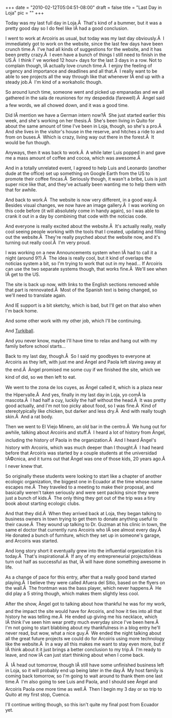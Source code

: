 
+++
date = "2010-02-12T05:04:51-08:00"
draft = false
title = "Last Day in Loja"
pic = ""
+++

<p>Today was my last full day in Loja.Â  That's kind of a bummer, but it was a pretty good day so I do feel like IÂ had a good conclusion.</p>
<p>
I went to work at Arcoiris as usual, but today was my last day obviously.Â  I immediately got to work on the website, since the last few days have been crunch time.Â  I've had all kinds of suggestions for the website, and it has been pretty crazy.Â  I even have a bunch of things I still need to finish in the US.Â  I think I' ve worked 12 hour+ days for the last 3 days in a row.
Not to complain though, IÂ actually love crunch time.Â  I enjoy the feeling of urgency and importance and deadlines and all that.Â  I really want to be able to see projects all the way through like that whenever IÂ end up with a steady job.Â  I'm kind of a workaholic though.
</p>
<p>
So around lunch time, someone went and picked up empanadas and we all gathered in the sala de reuniones for my despedida (farewell).Â  Ãngel said a few words, we all chowed down, and it was a good time.
</p>
<p>
Did IÂ mention we have a German intern now?Â  She just started earlier this week, and she's working on her thesis.Â  She's been living in Quito for about the same amount of time I've been in Loja, though, so she's a pro.Â  And she lives in the visitor's house in the reserve, and hitches a ride to and from on buses.Â  Which is crazy, living way out there in the forest.Â  It would be fun though.
</p>
<p>
Anyways, then it was back to work.Â  A while later Luis popped in and gave me a mass amount of coffee and cocoa, which was awesome.Â 
</p>
<p>
And in a totally unrelated event, I agreed to help Luis and Leonardo (another dude at the office) set up something on Google Earth from the US to promote their coffee fincas.Â  Seriously though, it wasn't a bribe, Luis is just super nice like that, and they've actually been wanting me to help them with that for awhile.
</p>
<p>
And back to work.Â  The website is now very different, in a good way.Â  Besides visual changes, we now have an image gallery.Â  I was working on this code before (it will absolutely come in handy again), so I was able to crank it out in a day by combining that code with the noticias code.
</p>
<p>
And everyone is really excited about the website.Â  It's actually really, really cool seeing people working with the tools that I created, updating and filling out the website.Â  They're really psyched about the website now, and it's turning out really cool.Â  I'm very proud.
</p>
<p>
I was working on a new Announcements system when IÂ had to call it a night (around 9?).Â  The idea is really cool, but it kind of overlaps the noticias system a bit, so I'm trying to work that out in my head... If Arcoiris can use the two separate systems though, that works fine.Â  We'll see when IÂ get to the US.
</p>
<p>
The site is back up now, with links to the English sections removed while that part is rennovated.Â  Most of the Spanish text is being changed, so we'll need to translate again.
</p>
<p>
And IE support is a bit sketchy, which is bad, but I'll get on that also when I'm back home.
</p>
<p>
And some other work with my other job, which I'll be continuing.
</p>
<p>
And <a href = "http://www.turkiball.com">Turkiball</a>.
</p>
<p>
And you never know, maybe I'll have time to relax and hang out with my family before school starts...
</p>
<p>
Back to my last day, though.Â  So I said my goodbyes to everyone at Arcoiris as they left, with just me and Ãngel and Paola left slaving away at the end.Â  Ãngel promised me some cuy if we finished the site, which we kind of did, so we then left to eat.
</p>
<p>
We went to the zona de los cuyes, as Ãngel called it, which is a plaza near the Hipervalle.Â  And yes, finally in my last day in Loja, yo comÃ­ la mascota.Â  I had half a cuy, luckily the half without the head.Â  It was pretty good actually, and I'm not too picky about food, so I was fine.Â  Kind of stereotypically like chicken, but darker and less dry.Â  And with really tough skin.Â  And 
a rat body.
</p>
<p>
Then we went to El Viejo Minero, an old bar in the centro.Â  We hung out for awhile, talking about Arcoiris and stuff.Â  I heard a lot of history from Ãngel, including the history of Paola in the organization.Â  And I heard Ãngel's history with Arcoiris, which was much deeper than I thought.Â  I had heard before that Arcoiris was started by a couple students at the universidad tÃ©cnica, and it turns out that Ãngel was one of those kids, 20 years ago.Â  I never knew that. 
</p>
<p>
So originally these students were looking to start like a chapter of another ecologic organization, the biggest one in Ecuador at the time whose name escapes me.Â  They traveled to a meeting to make their proposal, and basically weren't taken seriously and were sent packing since they were just a bunch of kids.Â  The only thing they got out of the trip was a tiny book about starting ecologic clubs.
</p>
<p>
And that they did.Â  When they arrived back at Loja, they began talking to business owners in town trying to get them to donate anything useful to their cause.Â  They wound up talking to Dr. Guzman at his clinic in town, the same el doctor that currently runs Arcoiris who IÂ see almost every day.Â  He donated a bunch of furniture, which they set up in someone's garage, and Arcoiris was started.
</p>
<p>
And long story short it eventually grew into the influential organization it is today.Â  That's inspirational.Â  If any of my entrepreneurial projects/ideas turn out half as successful as that, IÂ will have done something awesome in life.
</p>
<p>
As a change of pace for this entry, after that a really good band started playing.Â  I believe they were called Afuera del Sitio, based on the flyers on the wall.Â  The frontman was the bass player, which never happens.Â  He did play a 5 string though, which makes them slightly less cool.
</p>
<p>
After the show, Ãngel got to talking about how thankful he was for my work, and the impact the site would have for Arcoiris, and how it ties into all that history he was telling me.Â  He ended up giving me his necklace, which IÂ think I've seen him wear pretty much everyday since I've been here.Â  I'm not going to start blabbing about my thankfulness in a blog entry he'll never read, but wow, what a nice guy.Â  We ended the night talking about all the great future projects we could do for Arcoiris using more technology like the website.Â  In a way all this makes me want to stay even more, but if IÂ think about it it just brings a better conclusion to my trip.Â  I'm ready to leave, and now IÂ can just start thinking about when I come back.
</p>
<p>Â 
IÂ head out tomorrow, though IÂ still have some unfinished business left in Loja, so it will probably end up being later in the day.Â  My host family is coming back tomorrow, so I'm going to wait around to thank them one last time.Â  I'm also going to see Luis and Paola, and I should see Ãngel and Arcoiris Paola one more time as well.Â  Then I begin my 3 day or so trip to Quito at my first stop, Cuenca.
</p>
<p>
I'll continue writing though, so this isn't quite my final post from Ecuador yet.
</p>